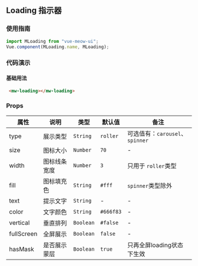 ## Loading 指示器
### 使用指南
``` javascript
import MLoading from "vue-meow-ui";
Vue.component(MLoading.name, MLoading);
```
### 代码演示
#### 基础用法
```html
 <mw-loading></mw-loading>
```
### Props
| 属性 | 说明 | 类型 | 默认值 | 备注 |
|------|------|------|------|------|
| type | 展示类型 | `String` | `roller` | 可选值有：`carousel`、`spinner` |
| size | 图标大小 | `Number` | `70` | - |
| width | 图标线条宽度 | `Number` | `3` | 只用于 `roller`类型 |
| fill | 图标填充色 | `String` | `#fff` | `spinner`类型除外 |
| text | 提示文字 | `String` | - | - |
| color | 文字颜色 | `String` | `#666f83` | - |
| vertical | 垂直排列 | `Boolean` | `#false` | - |
| fullScreen | 全屏展示 | `Boolean` | `false` | - |
| hasMask | 是否展示蒙层| `Boolean` | `true` | 只再全屏loading状态下生效 |
